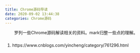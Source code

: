 ```yaml
---
title: Chrome源码导读
date: 2020-09-02 13:44:38
categories: Chrome源码
---
```

<style type="text/css">
.pt{padding-top:10px;}
</style>

<p style="text-indent:30px">罗列一些Chrome源码解读相关的资料。mark归整一些点的理解。</p>

<!-- more -->
<ol>
  <li class="pt">
    https://www.cnblogs.com/yincheng/category/761296.html
  </li>
</ol>
